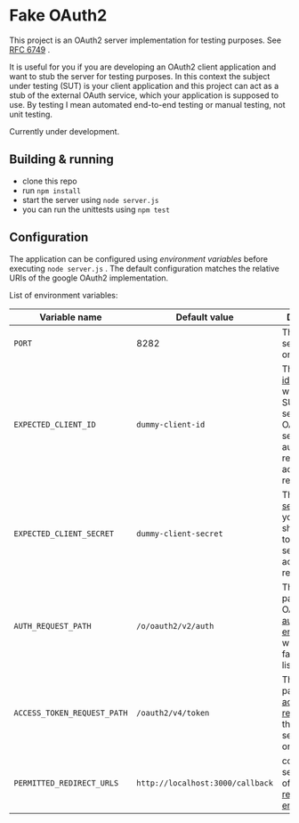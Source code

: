 # Fake OAuth2

This project is an OAuth2 server implementation for testing purposes. See [RFC 6749](https://tools.ietf.org/html/rfc6749) .  

It is useful for you if you are developing an OAuth2 client application and want to stub the server for testing purposes.
In this context the subject under testing (SUT) is your client application and this project can act as a stub of the external OAuth service,
which your application is supposed to use. By testing I mean automated end-to-end testing or manual testing, not unit testing.

Currently under development.

## Building & running

 - clone this repo
 - run `npm install`
 - start the server using `node server.js`
 - you can run the unittests using `npm test`

## Configuration

The application can be configured using *environment variables* before executing `node server.js` . The default configuration matches the relative URIs of the google OAuth2 implementation.

List of environment variables:

|Variable name|Default value|Description|
|--------------|------------|----------|
|`PORT`|8282|The port the server listens on|
|`EXPECTED_CLIENT_ID`|`dummy-client-id`|The [client identifier](https://tools.ietf.org/html/rfc6749#section-2.2) which your SUT should send to the OAuth2 server in authentication requests and access token requests.|
|`EXPECTED_CLIENT_SECRET`|`dummy-client-secret`|The [client secret](https://tools.ietf.org/html/rfc6749#section-2.3.1) which your SUT should send to the OAuth2 server in access token requests.|
|`AUTH_REQUEST_PATH`|`/o/oauth2/v2/auth`|The HTTP path of the OAuth2 [authorization endpoint](https://tools.ietf.org/html/rfc6749#section-3.1) which the fake server listens on|
|`ACCESS_TOKEN_REQUEST_PATH`|`/oauth2/v4/token`|The HTTP path of the [access token request](https://tools.ietf.org/html/rfc6749#section-4.1.3) which the fake server listens on|
|`PERMITTED_REDIRECT_URLS`|`http://localhost:3000/callback`|comma-separated list of permitted [redirection endpoints](https://tools.ietf.org/html/rfc6749#section-3.1.2)|
